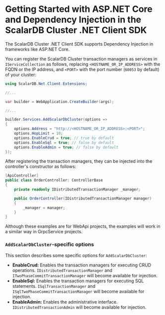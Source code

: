 # Getting Started with ASP.NET Core and Dependency Injection in the ScalarDB Cluster .NET Client SDK

The ScalarDB Cluster .NET Client SDK supports Dependency Injection in frameworks like ASP.NET Core.

You can register the ScalarDB Cluster transaction managers as services in `IServiceCollection` as follows, replacing `<HOSTNAME_OR_IP_ADDRESS>` with the FQDN or the IP address, and `<PORT>` with the port number (`60053` by default) of your cluster:

```c#
using ScalarDB.Net.Client.Extensions;

//...

var builder = WebApplication.CreateBuilder(args);

//...

builder.Services.AddScalarDbCluster(options =>
{
    options.Address = "http://<HOSTNAME_OR_IP_ADDRESS>:<PORT>";
    options.HopLimit = 10;
    options.EnableCrud = true; // true by default
    options.EnableSql = true; // false by default
    options.EnableAdmin = true; // false by default
});
```

After registering the transaction managers, they can be injected into the controller's constructor as follows:

```c#
[ApiController]
public class OrderController: ControllerBase
{
    private readonly IDistributedTransactionManager _manager;

    public OrderController(IDistributedTransactionManager manager)
    {
        _manager = manager;
    }
}
```

Although these examples are for WebApi projects, the examples will work in a similar way in GrpcService projects.

### `AddScalarDbCluster`-specific options

This section describes some specific options for `AddScalarDbCluster`:

- **EnableCrud:** Enables the transaction managers for executing CRUD operations. `IDistributedTransactionManager` and `ITwoPhaseCommitTransactionManager` will become available for injection.
- **EnableSql:** Enables the transaction managers for executing SQL statements. `ISqlTransactionManager` and `ISqlTwoPhaseCommitTransactionManager` will become available for injection.    
- **EnableAdmin:** Enables the administrative interface. `IDistributedTransactionAdmin` will become available for injection.
